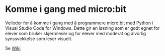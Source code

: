 # Komme i gang med micro:bit
Veileder for å komme i gang med å programmere micro:bit med Python i Visual Studio Code for Windows.
Dette gir en løsning som er godt egnet for elever som bruker skjermleser og for elever med moderat og alvorlig synssvekkelse som leser visuelt.

Se [Wiki](https://github.com/oivron/komme-i-gang-microbit/wiki/micro:bit-med-Python:-Komme-i-gang)
